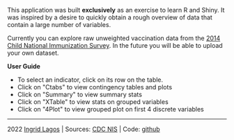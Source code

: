 This application was built **exclusively** as an exercise to learn R and Shiny. It was inspired by a desire to quickly obtain a rough overview of data that contain a large number of variables.

Currently you can explore raw unweighted vaccination data from the [2014 Child National Immunization Survey](https://www.cdc.gov/nchs/nis/data_files.htm). In the future you will be able to upload your own dataset.

**User Guide**

- To select an indicator, click on its row on the table.
- Click on "Ctabs" to view contingency tables and plots
- Click on "Summary" to view summary stats
- Click on "XTable" to view stats on grouped variables
- Click on "4Plot" to view grouped plot on first 4 discrete variables

----

2022 [Ingrid Lagos](http://guasi.github.io) 
| Sources: [CDC NIS](https://www.cdc.gov/nchs/nis/data_files.htm)
| Code: [github](https://github.com/guasi/vaccines)